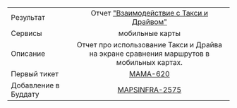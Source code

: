 | | |
|:------------- |:-------------:|
| Результат | Отчет ["Взаимодействие с Такси и Драйвом"](https://stat.yandex-team.ru/Mobile_Soft_Maps/Adhoc/taxi_and_drive_usage) |
| Сервисы | мобильные карты |
| Описание | Отчет про использование Такси и Драйва на экране сравнения маршрутов в мобильных картах. |
| Первый тикет | [MAMA-620](https://st.yandex-team.ru/MAMA-620) |
| Добавление в Буддату | [MAPSINFRA-2575](https://st.yandex-team.ru/MAPSINFRA-2512)
